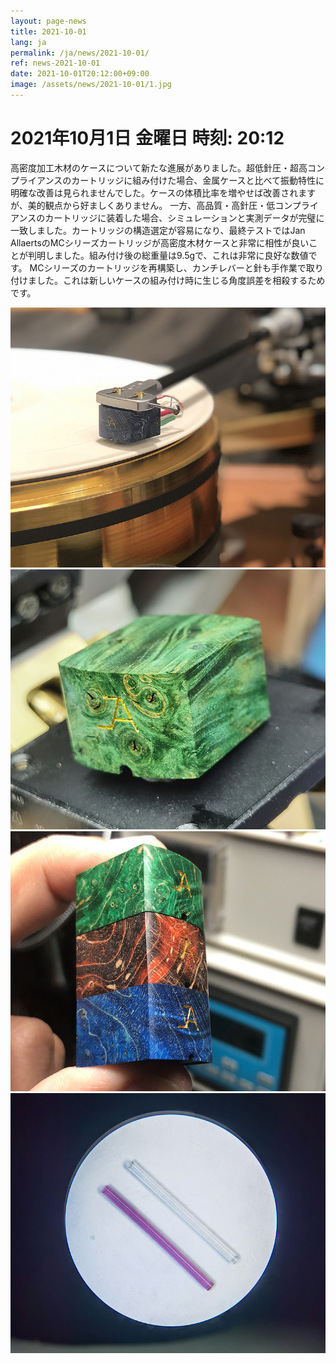 ```yaml
---
layout: page-news
title: 2021-10-01
lang: ja
permalink: /ja/news/2021-10-01/
ref: news-2021-10-01
date: 2021-10-01T20:12:00+09:00
image: /assets/news/2021-10-01/1.jpg
---
```



# 2021年10月1日   金曜日   時刻: 20:12 

高密度加工木材のケースについて新たな進展がありました。超低針圧・超高コンプライアンスのカートリッジに組み付けた場合、金属ケースと比べて振動特性に明確な改善は見られませんでした。ケースの体積比率を増やせば改善されますが、美的観点から好ましくありません。
一方、高品質・高針圧・低コンプライアンスのカートリッジに装着した場合、シミュレーションと実測データが完璧に一致しました。カートリッジの構造選定が容易になり、最終テストではJan AllaertsのMCシリーズカートリッジが高密度木材ケースと非常に相性が良いことが判明しました。組み付け後の総重量は9.5gで、これは非常に良好な数値です。
MCシリーズのカートリッジを再構築し、カンチレバーと針も手作業で取り付けました。これは新しいケースの組み付け時に生じる角度誤差を相殺するためです。



![1](/assets/news/2021-10-01/1.jpg)
![2](/assets/news/2021-10-01/2.jpg)
![3](/assets/news/2021-10-01/3.jpg)
![4](/assets/news/2021-10-01/4.jpg)
